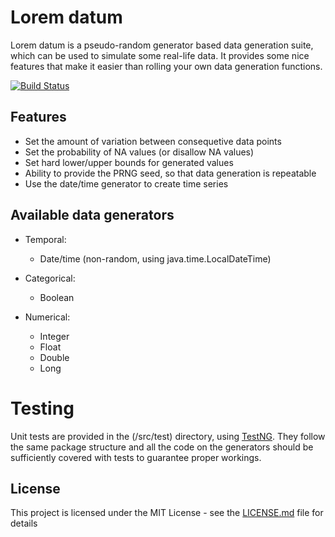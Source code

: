 # Lorem datum

Lorem datum is a pseudo-random generator based data generation suite, which can 
be used to simulate some real-life data. It provides some nice features that make 
it easier than rolling your own data generation functions.

[![Build Status](https://travis-ci.com/wilcotomassen/lorem-datum.svg?branch=master)](https://travis-ci.com/wilcotomassen/lorem-datum)

## Features

* Set the amount of variation between consequetive data points
* Set the probability of NA values (or disallow NA values)
* Set hard lower/upper bounds for generated values
* Ability to provide the PRNG seed, so that data generation is repeatable
* Use the date/time generator to create time series

## Available data generators

* Temporal:
  * Date/time (non-random, using java.time.LocalDateTime)
  
* Categorical:
  * Boolean
  
* Numerical:
  * Integer
  * Float
  * Double
  * Long
  
# Testing

Unit tests are provided in the (/src/test) directory, using [TestNG](http://testng.org).
They follow the same package structure and all the code on the generators should
be sufficiently covered with tests to guarantee proper workings.

## License

This project is licensed under the MIT License - see the [LICENSE.md](LICENSE.md) 
file for details
